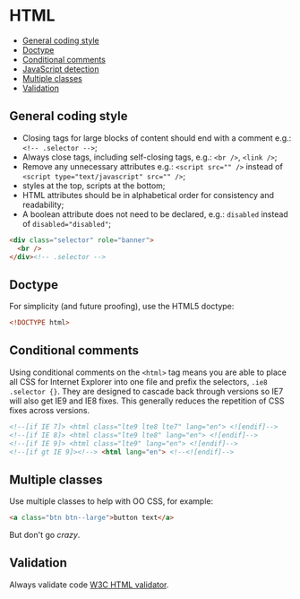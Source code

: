 # HTML

- [General coding style](#general-coding-style)
- [Doctype](#doctype)
- [Conditional comments](#conditional-comments)
- [JavaScript detection](#javascript-detection)
- [Multiple classes](#multiple-classes)
- [Validation](#validation)

## General coding style

- Closing tags for large blocks of content should end with a comment e.g.: `<!-- .selector -->`;
- Always close tags, including self-closing tags, e.g.: `<br />`, `<link />`;
- Remove any unnecessary attributes e.g.: `<script src="" />` instead of `<script type="text/javascript" src="" />`;
- styles at the top, scripts at the bottom;
- HTML attributes should be in alphabetical order for consistency and readability;
- A boolean attribute does not need to be declared, e.g.: `disabled` instead of `disabled="disabled"`;

```html
<div class="selector" role="banner">
  <br />
</div><!-- .selector -->
```

## Doctype

For simplicity (and future proofing), use the HTML5 doctype:

```html
<!DOCTYPE html>
```

## Conditional comments

Using conditional comments on the `<html>` tag means you are able to place all CSS for Internet Explorer into one file and prefix the selectors, `.ie8 .selector {}`.
They are designed to cascade back through versions so IE7 will also get IE9 and IE8 fixes. This generally reduces the repetition of CSS fixes across versions.

```html
<!--[if IE 7]> <html class="lte9 lte8 lte7" lang="en"> <![endif]-->
<!--[if IE 8]> <html class="lte9 lte8" lang="en"> <![endif]-->
<!--[if IE 9]> <html class="lte9" lang="en"> <![endif]-->
<!--[if gt IE 9]><!--> <html lang="en"> <!--<![endif]-->
```

## Multiple classes

Use multiple classes to help with OO CSS, for example:

```html
<a class="btn btn--large">button text</a>
```

But don't go *crazy*.

## Validation

Always validate code [W3C HTML validator](http://validator.w3.org).
